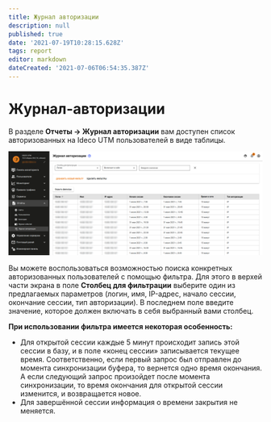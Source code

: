 ```yaml
---
title: Журнал авторизации
description: null
published: true
date: '2021-07-19T10:28:15.628Z'
tags: report
editor: markdown
dateCreated: '2021-07-06T06:54:35.387Z'
---
```


# Журнал-авторизации

В разделе **Отчеты -&gt; Журнал авторизации** вам доступен список авторизованных на Ideco UTM пользователей в виде таблицы.

![authorization-log.png](.gitbook/assets/authorization-log.png)

Вы можете воспользоваться возможностью поиска конкретных авторизованных пользователей с помощью фильтра. Для этого в верхей части экрана в поле **Столбец для фильтрации** выберите один из предлагаемых параметров \(логин, имя, IP-адрес, начало сессии, окончание сессии, тип авторизации\). В последнем поле введите значение, которое должен включать в себя выбранный вами столбец.

**При использовании фильтра имеется некоторая особенность:**

* Для открытой сессии каждые 5 минут происходит запись этой сессии в базу, и в поле «конец сессии» записывается текущее время. Соответственно, если первый запрос был отправлен до момента синхронизации буфера, то вернется одно время окончания. А если следующий запрос произойдет после момента синхронизации, то время окончания для открытой сессии изменится, и возвращается новое.
* Для завершённой сессии информация о времени закрытия не меняется.


